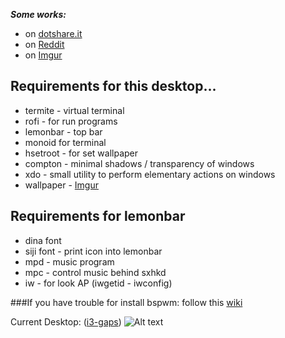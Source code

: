 ***Some works:***
* on [dotshare.it](http://dotshare.it/~szorfein/dots/)
* on [Reddit](https://www.reddit.com/user/szorfein/submitted/)
* on [Imgur](https://imgur.com/user/Szorfein/submitted)

## Requirements for this desktop...

+ termite - virtual terminal
+ rofi - for run programs
+ lemonbar - top bar
+ monoid for terminal
+ hsetroot - for set wallpaper
+ compton - minimal shadows / transparency of windows
+ xdo - small utility to perform elementary actions on windows
+ wallpaper - [Imgur](http://i.imgur.com/weYSXtX.jpg)

## Requirements for lemonbar

+ dina font
+ siji font - print icon into lemonbar
+ mpd - music program
+ mpc - control music behind sxhkd
+ iw - for look AP (iwgetid - iwconfig)

###If you have trouble for install bspwm: follow this [wiki](https://github.com/szorfein/dotfiles/wiki/Install-BSPWM)

Current Desktop: ([i3-gaps](https://github.com/Airblader/i3))
![Alt text](https://raw.githubusercontent.com/szorfein/dotfiles/master/screenshot.jpg "Screenshot")
